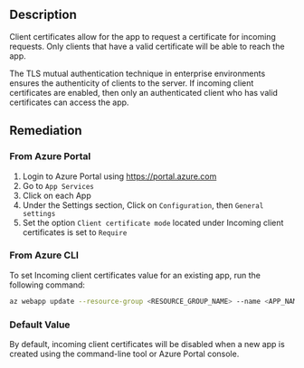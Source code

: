## Description

Client certificates allow for the app to request a certificate for incoming requests. Only clients that have a valid certificate will be able to reach the app.

The TLS mutual authentication technique in enterprise environments ensures the authenticity of clients to the server. If incoming client certificates are enabled, then only an authenticated client who has valid certificates can access the app.

## Remediation

### From Azure Portal

1. Login to Azure Portal using https://portal.azure.com
2. Go to `App Services`
3. Click on each App
4. Under the Settings section, Click on `Configuration`, then `General settings`
5. Set the option `Client certificate mode` located under Incoming client certificates is set to `Require`


### From Azure CLI

To set Incoming client certificates value for an existing app, run the following command:

```bash
az webapp update --resource-group <RESOURCE_GROUP_NAME> --name <APP_NAME> -- set clientCertEnabled=true
```

### Default Value

By default, incoming client certificates will be disabled when a new app is created using the command-line tool or Azure Portal console.
